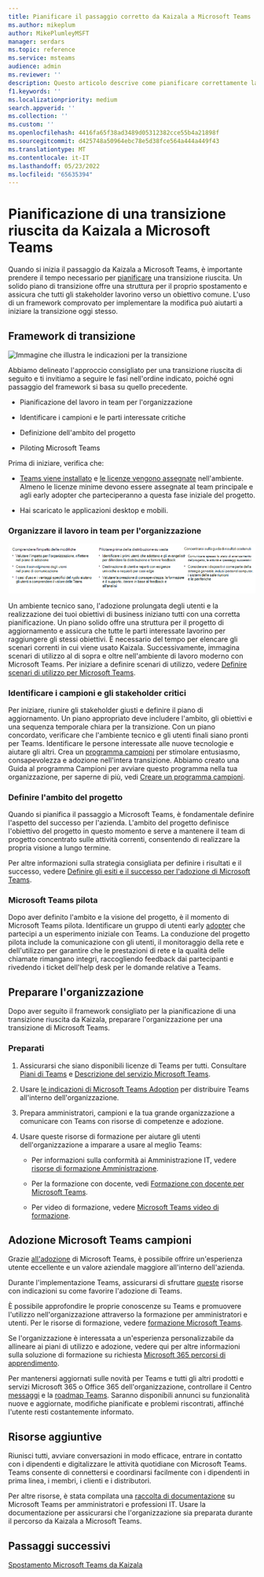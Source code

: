 ```yaml
---
title: Pianificare il passaggio corretto da Kaizala a Microsoft Teams
ms.author: mikeplum
author: MikePlumleyMSFT
manager: serdars
ms.topic: reference
ms.service: msteams
audience: admin
ms.reviewer: ''
description: Questo articolo descrive come pianificare correttamente la transizione da Kaizala a Microsoft Teams.
f1.keywords: ''
ms.localizationpriority: medium
search.appverid: ''
ms.collection: ''
ms.custom: ''
ms.openlocfilehash: 4416fa65f38ad3489d05312382cce55b4a21898f
ms.sourcegitcommit: d425748a50964ebc78e5d38fce564a444a449f43
ms.translationtype: MT
ms.contentlocale: it-IT
ms.lasthandoff: 05/23/2022
ms.locfileid: "65635394"
---
```

# <a name="planning-for-a-successful-transition-from-kaizala-to-microsoft-teams"></a>Pianificazione di una transizione riuscita da Kaizala a Microsoft Teams

Quando si inizia il passaggio da Kaizala a Microsoft Teams, è importante prendere il tempo necessario per [pianificare](/microsoftteams/deploy-enterprise-setup?tabs=ChatTeamsChannels#plan-your-deployment) una transizione riuscita. Un solido piano di transizione offre una struttura per il proprio spostamento e assicura che tutti gli stakeholder lavorino verso un obiettivo comune. L'uso di un framework comprovato per implementare la modifica può aiutarti a iniziare la transizione oggi stesso.

## <a name="transition-framework"></a>Framework di transizione

![Immagine che illustra le indicazioni per la transizione](media/plan-for-successful-transition.png)

Abbiamo delineato l'approccio consigliato per una transizione riuscita di seguito e ti invitiamo a seguire le fasi nell'ordine indicato, poiché ogni passaggio del framework si basa su quello precedente.

- Pianificazione del lavoro in team per l'organizzazione

- Identificare i campioni e le parti interessate critiche

- Definizione dell'ambito del progetto

- Piloting Microsoft Teams

Prima di iniziare, verifica che:

- [Teams viene installato](/microsoftteams/get-clients) e [le licenze vengono assegnate](/office365/servicedescriptions/teams-service-description) nell'ambiente. Almeno le licenze minime devono essere assegnate al team principale e agli early adopter che parteciperanno a questa fase iniziale del progetto.

- Hai scaricato le applicazioni desktop e mobili.

### <a name="envision-teamwork-for-your-organization"></a>Organizzare il lavoro in team per l'organizzazione

![Immagine che illustra altre indicazioni per la transizione](media/kaizala-framework-guidance.png)

Un ambiente tecnico sano, l'adozione prolungata degli utenti e la realizzazione dei tuoi obiettivi di business iniziano tutti con una corretta pianificazione. Un piano solido offre una struttura per il progetto di aggiornamento e assicura che tutte le parti interessate lavorino per raggiungere gli stessi obiettivi. È necessario del tempo per elencare gli scenari correnti in cui viene usato Kaizala. Successivamente, immagina scenari di utilizzo al di sopra e oltre nell'ambiente di lavoro moderno con Microsoft Teams. Per iniziare a definire scenari di utilizzo, vedere [Definire scenari di utilizzo per Microsoft Teams](/microsoftteams/teams-adoption-define-usage-scenarios).

### <a name="identify-champions-and-critical-stakeholders"></a>Identificare i campioni e gli stakeholder critici

Per iniziare, riunire gli stakeholder giusti e definire il piano di aggiornamento. Un piano appropriato deve includere l'ambito, gli obiettivi e una sequenza temporale chiara per la transizione. Con un piano concordato, verificare che l'ambiente tecnico e gli utenti finali siano pronti per Teams. Identificare le persone interessate alle nuove tecnologie e aiutare gli altri. Crea un [programma campioni](/microsoftteams/teams-adoption-create-champions-program) per stimolare entusiasmo, consapevolezza e adozione nell'intera transizione. Abbiamo creato una Guida al programma Campioni per avviare questo programma nella tua organizzazione, per saperne di più, vedi [Creare un programma campioni](https://view.officeapps.live.com/op/view.aspx?src=https://fto365dev.blob.core.windows.net:443/media/Default/DocResources/Adoption/Build_Champions_Program_Guide.pptx).

### <a name="define-your-project-scope"></a>Definire l'ambito del progetto

Quando si pianifica il passaggio a Microsoft Teams, è fondamentale definire l'aspetto del successo per l'azienda.  L'ambito del progetto definisce l'obiettivo del progetto in questo momento e serve a mantenere il team di progetto concentrato sulle attività correnti, consentendo di realizzare la propria visione a lungo termine.

Per altre informazioni sulla strategia consigliata per definire i risultati e il successo, vedere [Definire gli esiti e il successo per l'adozione di Microsoft Teams](/microsoftteams/teams-adoption-define-outcomes).

### <a name="pilot-microsoft-teams"></a>Microsoft Teams pilota

Dopo aver definito l'ambito e la visione del progetto, è il momento di Microsoft Teams pilota. Identificare un gruppo di utenti early [adopter](/microsoftteams/teams-adoption-onboard-early-adopters) che partecipi a un esperimento iniziale con Teams. La conduzione del progetto pilota include la comunicazione con gli utenti, il monitoraggio della rete e dell'utilizzo per garantire che le prestazioni di rete e la qualità delle chiamate rimangano integri, raccogliendo feedback dai partecipanti e rivedendo i ticket dell'help desk per le domande relative a Teams.

## <a name="prepare-your-organization"></a>Preparare l'organizzazione

Dopo aver seguito il framework consigliato per la pianificazione di una transizione riuscita da Kaizala, preparare l'organizzazione per una transizione di Microsoft Teams.

### <a name="get-ready"></a>Preparati

 1. Assicurarsi che siano disponibili licenze di Teams per tutti. Consultare [Piani di Teams](/microsoft-teams/compare-microsoft-teams-options?rtc=1) e [Descrizione del servizio Microsoft Teams](/office365/servicedescriptions/teams-service-description).

 2. Usare [le indicazioni di Microsoft Teams Adoption](https://adoption.microsoft.com/microsoft-teams/#get-started) per distribuire Teams all'interno dell'organizzazione.

 3. Prepara amministratori, campioni e la tua grande organizzazione a comunicare con Teams con risorse di competenze e adozione.  

 4. Usare queste risorse di formazione per aiutare gli utenti dell'organizzazione a imparare a usare al meglio Teams:

    - Per informazioni sulla conformità ai Amministrazione IT, vedere [risorse di formazione Amministrazione](/microsoftteams/itadmin-readiness).

    - Per la formazione con docente, vedi [Formazione con docente per Microsoft Teams](/microsoftteams/instructor-led-training-teams-landing-page).
  
    - Per video di formazione, vedere [Microsoft Teams video di formazione](https://support.microsoft.com/office/microsoft-teams-video-training-4f108e54-240b-4351-8084-b1089f0d21d7?ui=en-us&rs=en-us&ad=us).

## <a name="champion-microsoft-teams-adoption"></a>Adozione Microsoft Teams campioni

Grazie [all'adozione](/microsoftteams/teams-adoption-get-started) di Microsoft Teams, è possibile offrire un'esperienza utente eccellente e un valore aziendale maggiore all'interno dell'azienda.

Durante l'implementazione Teams, assicurarsi di sfruttare [queste](/microsoftteams/adopt-microsoft-teams-landing-page) risorse con indicazioni su come favorire l'adozione di Teams.

È possibile approfondire le proprie conoscenze su Teams e promuovere l'utilizzo nell'organizzazione attraverso la formazione per amministratori e utenti. Per le risorse di formazione, vedere [formazione Microsoft Teams](/microsoftteams/training-microsoft-teams-landing-page).

Se l'organizzazione è interessata a un'esperienza personalizzabile da allineare ai piani di utilizzo e adozione, vedere qui per altre informazioni sulla soluzione di formazione su richiesta [Microsoft 365 percorsi di apprendimento](https://adoption.microsoft.com/microsoft-365-learning-pathways/).

Per mantenersi aggiornati sulle novità per Teams e tutti gli altri prodotti e servizi Microsoft 365 o Office 365 dell'organizzazione, controllare il Centro [messaggi](https://admin.microsoft.com/AdminPortal/Home?ref=/MessageCenter) e la [roadmap Teams](https://www.microsoft.com/microsoft-365/roadmap?rtc=2&filters=Microsoft%20Teams). Saranno disponibili annunci su funzionalità nuove e aggiornate, modifiche pianificate e problemi riscontrati, affinché l'utente resti costantemente informato.

## <a name="additional-resources"></a>Risorse aggiuntive

Riunisci tutti, avviare conversazioni in modo efficace, entrare in contatto con i dipendenti e digitalizzare le attività quotidiane con Microsoft Teams. Teams consente di connettersi e coordinarsi facilmente con i dipendenti in prima linea, i membri, i clienti e i distributori.

Per altre risorse, è stata compilata una [raccolta di documentazione](/microsoftteams/) su Microsoft Teams per amministratori e professioni IT. Usare la documentazione per assicurarsi che l'organizzazione sia preparata durante il percorso da Kaizala a Microsoft Teams.

## <a name="next-steps"></a>Passaggi successivi

<a name="ControlSyncThroughput"> </a>

[Spostamento Microsoft Teams da Kaizala](/MicrosoftTeams/navigate-teams)
